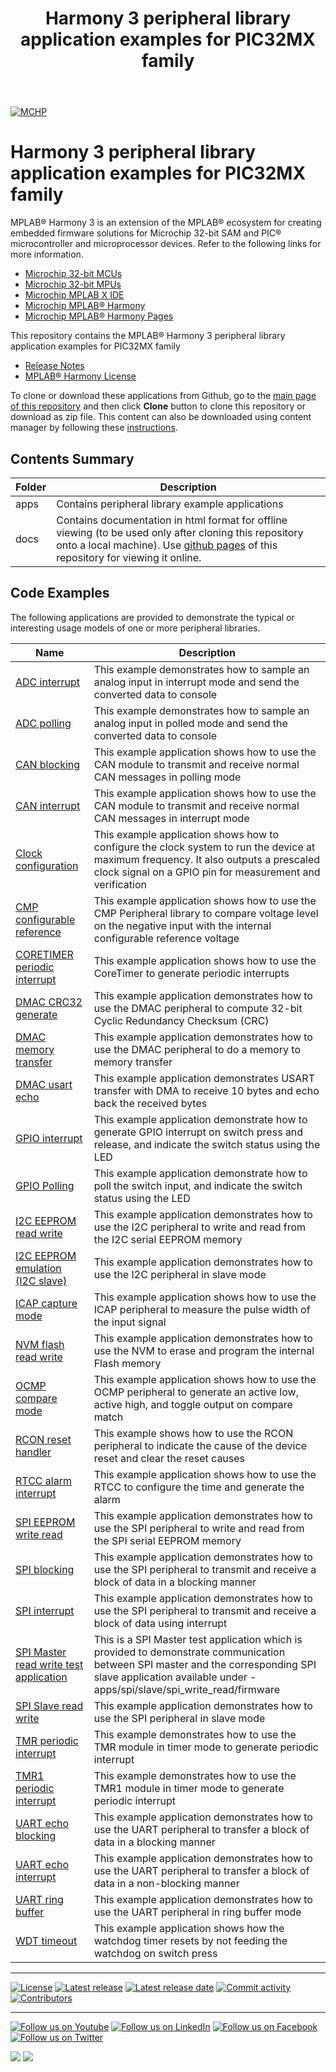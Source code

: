 ﻿---
title: Harmony 3 peripheral library application examples for PIC32MX family
nav_order: 1
has_children: true
has_toc: false
---
[![MCHP](https://www.microchip.com/ResourcePackages/Microchip/assets/dist/images/logo.png)](https://www.microchip.com)

# Harmony 3 peripheral library application examples for PIC32MX family

MPLAB® Harmony 3 is an extension of the MPLAB® ecosystem for creating embedded firmware solutions for Microchip 32-bit SAM and PIC® microcontroller and microprocessor devices.  Refer to the following links for more information.

- [Microchip 32-bit MCUs](https://www.microchip.com/design-centers/32-bit)
- [Microchip 32-bit MPUs](https://www.microchip.com/design-centers/32-bit-mpus)
- [Microchip MPLAB X IDE](https://www.microchip.com/mplab/mplab-x-ide)
- [Microchip MPLAB® Harmony](https://www.microchip.com/mplab/mplab-harmony)
- [Microchip MPLAB® Harmony Pages](https://microchip-mplab-harmony.github.io/)

This repository contains the MPLAB® Harmony 3 peripheral library application examples for PIC32MX family

- [Release Notes](release_notes.md)
- [MPLAB® Harmony License](mplab_harmony_license.md)

To clone or download these applications from Github, go to the [main page of this repository](https://github.com/Microchip-MPLAB-Harmony/csp_apps_pic32mx) and then click **Clone** button to clone this repository or download as zip file.
This content can also be downloaded using content manager by following these [instructions](https://github.com/Microchip-MPLAB-Harmony/contentmanager/wiki).

## Contents Summary

| Folder     | Description                             |
| ---        | ---                                     |
| apps       | Contains peripheral library example applications |
| docs       | Contains documentation in html format for offline viewing (to be used only after cloning this repository onto a local machine). Use [github pages](https://microchip-mplab-harmony.github.io/csp_apps_pic32mx/) of this repository for viewing it online. |

## Code Examples

The following applications are provided to demonstrate the typical or interesting usage models of one or more peripheral libraries.

| Name | Description |
| ---- | ----------- |
| [ADC interrupt](apps/adc/adc_interrupt_mode/readme.md) | This example demonstrates how to sample an analog input in interrupt mode and send the converted data to console |
| [ADC polling](apps/adc/adc_polled_mode/readme.md) | This example demonstrates how to sample an analog input in polled mode and send the converted data to console |
| [CAN blocking](apps/can/can_normal_operation_blocking/readme.md) | This example application shows how to use the CAN module to transmit and receive normal CAN messages in polling mode |
| [CAN interrupt](apps/can/can_normal_operation_interrupt_timestamp/readme.md) | This example application shows how to use the CAN module to transmit and receive normal CAN messages in interrupt mode |
| [Clock configuration](apps/clock/clock_config/readme.md) | This example application shows how to configure the clock system to run the device at maximum frequency. It also outputs a prescaled clock signal on a GPIO pin for measurement and verification |
| [CMP configurable reference](apps/cmp/cmp_configurable_reference/readme.md) | This example application shows how to use the CMP Peripheral library to compare voltage level on the negative input with the internal configurable reference voltage |
| [CORETIMER periodic interrupt](apps/coretimer/coretimer_periodic_timeout/readme.md) | This example application shows how to use the CoreTimer to generate periodic interrupts |
| [DMAC CRC32 generate](apps/dmac/dmac_crc32_generate/readme.md) | This example application demonstrates how to use the DMAC peripheral to compute 32-bit Cyclic Redundancy Checksum (CRC) |
| [DMAC memory transfer](apps/dmac/dmac_memory_transfer/readme.md) | This example application demonstrates how to use the DMAC peripheral to do a memory to memory transfer |
| [DMAC usart echo](apps/dmac/dmac_usart_echo/readme.md) | This example application demonstrates USART transfer with DMA to receive 10 bytes and echo back the received bytes |
| [GPIO interrupt](apps/gpio/gpio_led_on_off_interrupt/readme.md) | This example application demonstrate how to generate GPIO interrupt on switch press and release, and indicate the switch status using the LED |
| [GPIO Polling](apps/gpio/gpio_led_on_off_polling/readme.md) | This example application demonstrate how to poll the switch input, and indicate the switch status using the LED |
| [I2C EEPROM read write](apps/i2c/master/i2c_eeprom/readme.md) | This example application demonstrates how to use the I2C peripheral to write and read from the I2C serial EEPROM memory |
| [I2C EEPROM emulation (I2C slave)](apps/i2c/slave/i2c_eeprom_emulation/readme.md) | This example application demonstrates how to use the I2C peripheral in slave mode |
| [ICAP capture mode](apps/icap/icap_capture_mode/readme.md) | This example application shows how to use the ICAP peripheral to measure the pulse width of the input signal |
| [NVM flash read write](apps/nvm/flash_read_write/readme.md) | This example application demonstrates how to use the NVM to erase and program the internal Flash memory |
| [OCMP compare mode](apps/ocmp/ocmp_compare_mode/readme.md) | This example application shows how to use the OCMP peripheral to generate an active low, active high, and toggle output on compare match |
| [RCON reset handler](apps/rcon/reset_handler/readme.md) | This example shows how to use the RCON peripheral to indicate the cause of the device reset and clear the reset causes |
| [RTCC alarm interrupt](apps/rtcc/rtcc_alarm/readme.md) | This example application shows how to use the RTCC to configure the time and generate the alarm |
| [SPI EEPROM write read](apps/spi/master/spi_eeprom_write_read/readme.md) | This example application demonstrates how to use the SPI peripheral to write and read from the SPI serial EEPROM memory |
| [SPI blocking](apps/spi/master/spi_self_loopback_blocking/readme.md) | This example application demonstrates how to use the SPI peripheral to transmit and receive a block of data in a blocking manner |
| [SPI interrupt](apps/spi/master/spi_self_loopback_interrupt/readme.md) | This example application demonstrates how to use the SPI peripheral to transmit and receive a block of data using interrupt |
| [SPI Master read write test application](apps/spi/master/spi_write_read_test_app/readme.md) | This is a SPI Master test application which is provided to demonstrate communication between SPI master and the corresponding SPI slave application available under -  apps/spi/slave/spi_write_read/firmware  |
| [SPI Slave read write](apps/spi/slave/spi_write_read/readme.md) | This example application demonstrates how to use the SPI peripheral in slave mode  |
| [TMR periodic interrupt](apps/tmr/tmr_timer_mode/readme.md) | This example demonstrates how to use the TMR module in timer mode to generate periodic interrupt |
| [TMR1 periodic interrupt](apps/tmr1/tmr1_timer_mode/readme.md) | This example demonstrates how to use the TMR1 module in timer mode to generate periodic interrupt |
| [UART echo blocking](apps/uart/uart_echo_blocking/readme.md) | This example application demonstrates how to use the UART peripheral to transfer a block of data in a blocking manner |
| [UART echo interrupt](apps/uart/uart_echo_interrupt/readme.md) | This example application demonstrates how to use the UART peripheral to transfer a block of data in a non-blocking manner |
| [UART ring buffer](apps/uart/uart_ring_buffer_interrupt/readme.md) | This example application demonstrates how to use the UART peripheral in ring buffer mode |
| [WDT timeout](apps/wdt/wdt_timeout/readme.md) | This example application shows how the watchdog timer resets by not feeding the watchdog on switch press |

____

[![License](https://img.shields.io/badge/license-Harmony%20license-orange.svg)](https://github.com/Microchip-MPLAB-Harmony/csp_apps_pic32mx/blob/master/mplab_harmony_license.md)
[![Latest release](https://img.shields.io/github/release/Microchip-MPLAB-Harmony/csp_apps_pic32mx.svg)](https://github.com/Microchip-MPLAB-Harmony/csp_apps_pic32mx/releases/latest)
[![Latest release date](https://img.shields.io/github/release-date/Microchip-MPLAB-Harmony/csp_apps_pic32mx.svg)](https://github.com/Microchip-MPLAB-Harmony/csp_apps_pic32mx/releases/latest)
[![Commit activity](https://img.shields.io/github/commit-activity/y/Microchip-MPLAB-Harmony/csp_apps_pic32mx.svg)](https://github.com/Microchip-MPLAB-Harmony/csp_apps_pic32mx/graphs/commit-activity)
[![Contributors](https://img.shields.io/github/contributors-anon/Microchip-MPLAB-Harmony/csp_apps_pic32mx.svg)]()

____

[![Follow us on Youtube](https://img.shields.io/badge/Youtube-Follow%20us%20on%20Youtube-red.svg)](https://www.youtube.com/user/MicrochipTechnology)
[![Follow us on LinkedIn](https://img.shields.io/badge/LinkedIn-Follow%20us%20on%20LinkedIn-blue.svg)](https://www.linkedin.com/company/microchip-technology)
[![Follow us on Facebook](https://img.shields.io/badge/Facebook-Follow%20us%20on%20Facebook-blue.svg)](https://www.facebook.com/microchiptechnology/)
[![Follow us on Twitter](https://img.shields.io/twitter/follow/MicrochipTech.svg?style=social)](https://twitter.com/MicrochipTech)

[![](https://img.shields.io/github/stars/Microchip-MPLAB-Harmony/csp_apps_pic32mx.svg?style=social)]()
[![](https://img.shields.io/github/watchers/Microchip-MPLAB-Harmony/csp_apps_pic32mx.svg?style=social)]()